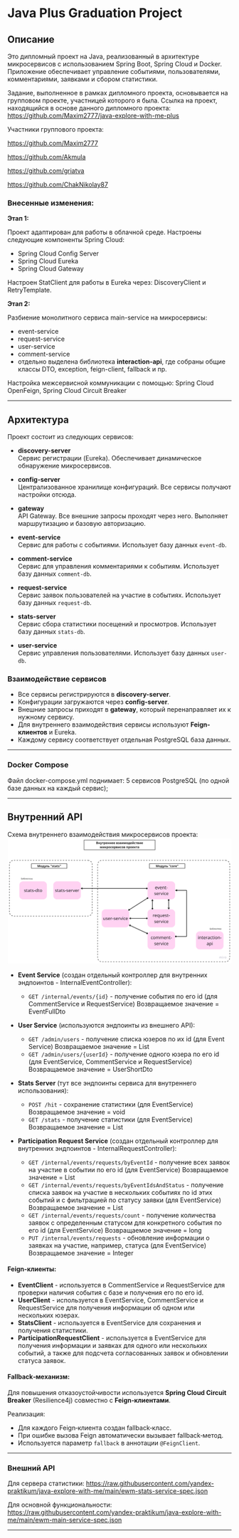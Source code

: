 #  Java Plus Graduation Project

##  Описание
Это дипломный проект на Java, реализованный в архитектуре микросервисов с использованием Spring Boot, Spring Cloud и Docker.  
Приложение обеспечивает управление событиями, пользователями, комментариями, заявками и сбором статистики.

Задание, выполненное в рамках дипломного проекта, основывается на групповом проекте, участницей которого я была. 
Ссылка на проект, находящийся в основе данного дипломного проекта:
https://github.com/Maxim2777/java-explore-with-me-plus

Участники группового проекта:

https://github.com/Maxim2777

https://github.com/Akmula

https://github.com/griatva

https://github.com/ChakNikolay87

### Внесенные изменения:

**Этап 1:** 

Проект адаптирован для работы в облачной среде. 
Настроены следующие компоненты Spring Cloud:

* Spring Cloud Config Server
* Spring Cloud Eureka
* Spring Cloud Gateway


Настроен StatClient для работы в Eureka через:
DiscoveryClient и RetryTemplate.

**Этап 2:**

Разбиение монолитного сервиса main-service на микросервисы:
* event-service
* request-service
* user-service
* comment-service
* отдельно выделена библиотека **interaction-api**, где собраны общие классы DTO, exception, feign-client, fallback и пр.

Настройка межсервисной коммуникации с помощью:
Spring Cloud OpenFeign, 
Spring Cloud Circuit Breaker

---

##  Архитектура

Проект состоит из следующих сервисов:

- **discovery-server**  
  Сервис регистрации (Eureka). Обеспечивает динамическое обнаружение микросервисов.

- **config-server**  
  Централизованное хранилище конфигураций. Все сервисы получают настройки отсюда.

- **gateway**  
  API Gateway. Все внешние запросы проходят через него. Выполняет маршрутизацию и базовую авторизацию.

- **event-service**  
  Сервис для работы с событиями. Использует базу данных `event-db`.

- **comment-service**  
  Сервис для управления комментариями к событиям. Использует базу данных `comment-db`.

- **request-service**  
  Сервис заявок пользователей на участие в событиях. Использует базу данных `request-db`.

- **stats-server**  
  Сервис сбора статистики посещений и просмотров. Использует базу данных `stats-db`.

- **user-service**  
  Сервис управления пользователями. Использует базу данных `user-db`.


### Взаимодействие сервисов

- Все сервисы регистрируются в **discovery-server**.
- Конфигурации загружаются через **config-server**.
- Внешние запросы приходят в **gateway**, который перенаправляет их к нужному сервису.
- Для внутреннего взаимодействия сервисы используют **Feign-клиентов** и Eureka.
- Каждому сервису соответствует отдельная PostgreSQL база данных.

---

### Docker Compose
Файл docker-compose.yml поднимает:
5 сервисов PostgreSQL (по одной базе данных на каждый сервис);

---

## Внутренний API

Схема внутреннего взаимодействия микросервисов проекта:
![img.png](img.png)

* **Event Service** (создан отдельный контроллер для внутренних эндпоинтов - InternalEventController):
  - `GET /internal/events/{id}` - получение события по его id (для CommentService и RequestService)
     Возвращаемое значение = EventFullDto
  

* **User Service** (используются эндпоинты из внешнего API):
  - `GET /admin/users` - получение списка юзеров по их id (для Event Service)
    Возвращаемое значение = List<UserDto>
  - `GET /admin/users/{userId}` - получение одного юзера по его id (для EventService, CommentService и RequestService)
    Возвращаемое значение = UserShortDto
  

* **Stats Server** (тут все эндпоинты сервиса для внутреннего использования):
  - `POST /hit` - сохранение статистики (для EventService)
    Возвращаемое значение = void
  - `GET /stats` - получение статистики (для EventService)
    Возвращаемое значение = List<ViewStatsDto>


* **Participation Request Service** (создан отдельный контроллер для внутренних эндпоинтов - InternalRequestController):
  - `GET /internal/events/requests/byEventId` - получение всех заявок на участие в событии по его id (для EventService)
    Возвращаемое значение = List<ParticipationRequestDto>
  - `GET /internal/events/requests/byEventIdsAndStatus` - получение списка заявок на участие в нескольких событиях по id этих 
     событий и с фильтрацией по статусу заявки (для EventService)
    Возвращаемое значение = List<ParticipationRequestDto>
  - `GET /internal/events/requests/count` - получение количества заявок с определенным статусом 
     для конкретного события по его id (для EventService)
    Возвращаемое значение = long
  - `PUT /internal/events/requests` - обновление информации о заявках на участие, например, статуса (для EventService)
    Возвращаемое значение = Integer



#### Feign-клиенты:

* **EventClient** - используется в CommentService и RequestService для проверки наличия события с базе и получения его по его id.
* **UserClient** - используется в EventService, CommentService и RequestService для получения информации об одном или нескольких юзерах.
* **StatsClient** - используется в EventService для сохранения и получения статистики.
* **ParticipationRequestClient** - используется в EventService для получения информации и заявках для одного или нескольких событий,
  а также для подсчета согласованных заявок и обновлении статуса заявок. 

#### Fallback‑механизм:

Для повышения отказоустойчивости используется **Spring Cloud Circuit Breaker** (Resilience4j) совместно с **Feign‑клиентами**.

Реализация:
- Для каждого Feign‑клиента создан fallback‑класс.
- При ошибке вызова Feign автоматически вызывает fallback‑метод.
- Используется параметр `fallback` в аннотации `@FeignClient`.


---

### Внешний API
Для сервера статистики:
https://raw.githubusercontent.com/yandex-praktikum/java-explore-with-me/main/ewm-stats-service-spec.json

Для основной функциональности:
https://raw.githubusercontent.com/yandex-praktikum/java-explore-with-me/main/ewm-main-service-spec.json

---

